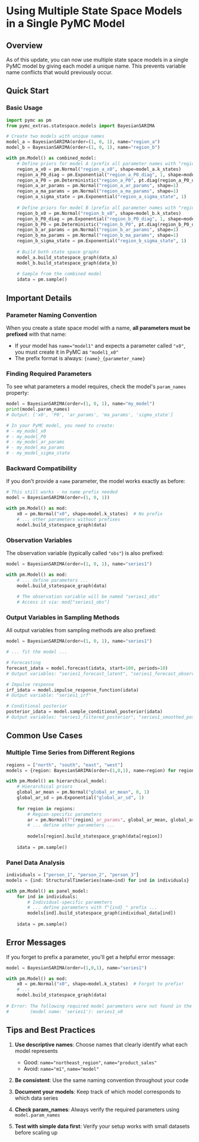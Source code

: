 # Using Multiple State Space Models in a Single PyMC Model

## Overview

As of this update, you can now use multiple state space models in a single PyMC model by giving each model a unique name. This prevents variable name conflicts that would previously occur.

## Quick Start

### Basic Usage

```python
import pymc as pm
from pymc_extras.statespace.models import BayesianSARIMA

# Create two models with unique names
model_a = BayesianSARIMA(order=(1, 0, 1), name="region_a")
model_b = BayesianSARIMA(order=(1, 0, 1), name="region_b")

with pm.Model() as combined_model:
    # Define priors for model A (prefix all parameter names with "region_a_")
    region_a_x0 = pm.Normal("region_a_x0", shape=model_a.k_states)
    region_a_P0_diag = pm.Exponential("region_a_P0_diag", 1, shape=model_a.k_states)
    region_a_P0 = pm.Deterministic("region_a_P0", pt.diag(region_a_P0_diag))
    region_a_ar_params = pm.Normal("region_a_ar_params", shape=1)
    region_a_ma_params = pm.Normal("region_a_ma_params", shape=1)
    region_a_sigma_state = pm.Exponential("region_a_sigma_state", 1)
    
    # Define priors for model B (prefix all parameter names with "region_b_")
    region_b_x0 = pm.Normal("region_b_x0", shape=model_b.k_states)
    region_b_P0_diag = pm.Exponential("region_b_P0_diag", 1, shape=model_b.k_states)
    region_b_P0 = pm.Deterministic("region_b_P0", pt.diag(region_b_P0_diag))
    region_b_ar_params = pm.Normal("region_b_ar_params", shape=1)
    region_b_ma_params = pm.Normal("region_b_ma_params", shape=1)
    region_b_sigma_state = pm.Exponential("region_b_sigma_state", 1)
    
    # Build both state space graphs
    model_a.build_statespace_graph(data_a)
    model_b.build_statespace_graph(data_b)
    
    # Sample from the combined model
    idata = pm.sample()
```

## Important Details

### Parameter Naming Convention

When you create a state space model with a name, **all parameters must be prefixed** with that name:

- If your model has `name="model1"` and expects a parameter called `"x0"`, you must create it in PyMC as `"model1_x0"`
- The prefix format is always: `{name}_{parameter_name}`

### Finding Required Parameters

To see what parameters a model requires, check the model's `param_names` property:

```python
model = BayesianSARIMA(order=(1, 0, 1), name="my_model")
print(model.param_names)
# Output: ['x0', 'P0', 'ar_params', 'ma_params', 'sigma_state']

# In your PyMC model, you need to create:
# - my_model_x0
# - my_model_P0
# - my_model_ar_params
# - my_model_ma_params
# - my_model_sigma_state
```

### Backward Compatibility

If you don't provide a `name` parameter, the model works exactly as before:

```python
# This still works - no name prefix needed
model = BayesianSARIMA(order=(1, 0, 1))

with pm.Model() as mod:
    x0 = pm.Normal("x0", shape=model.k_states)  # No prefix
    # ... other parameters without prefixes
    model.build_statespace_graph(data)
```

### Observation Variables

The observation variable (typically called `"obs"`) is also prefixed:

```python
model = BayesianSARIMA(order=(1, 0, 1), name="series1")

with pm.Model() as mod:
    # ... define parameters ...
    model.build_statespace_graph(data)
    
    # The observation variable will be named "series1_obs"
    # Access it via: mod["series1_obs"]
```

### Output Variables in Sampling Methods

All output variables from sampling methods are also prefixed:

```python
model = BayesianSARIMA(order=(1, 0, 1), name="series1")

# ... fit the model ...

# Forecasting
forecast_idata = model.forecast(idata, start=100, periods=10)
# Output variables: "series1_forecast_latent", "series1_forecast_observed"

# Impulse response
irf_idata = model.impulse_response_function(idata)
# Output variable: "series1_irf"

# Conditional posterior
posterior_idata = model.sample_conditional_posterior(idata)
# Output variables: "series1_filtered_posterior", "series1_smoothed_posterior", etc.
```

## Common Use Cases

### Multiple Time Series from Different Regions

```python
regions = ["north", "south", "east", "west"]
models = {region: BayesianSARIMA(order=(1,0,1), name=region) for region in regions}

with pm.Model() as hierarchical_model:
    # Hierarchical priors
    global_ar_mean = pm.Normal("global_ar_mean", 0, 1)
    global_ar_sd = pm.Exponential("global_ar_sd", 1)
    
    for region in regions:
        # Region-specific parameters
        ar = pm.Normal(f"{region}_ar_params", global_ar_mean, global_ar_sd, shape=1)
        # ... define other parameters ...
        
        models[region].build_statespace_graph(data[region])
    
    idata = pm.sample()
```

### Panel Data Analysis

```python
individuals = ["person_1", "person_2", "person_3"]
models = {ind: StructuralTimeSeries(name=ind) for ind in individuals}

with pm.Model() as panel_model:
    for ind in individuals:
        # Individual-specific parameters
        # ... define parameters with f"{ind}_" prefix ...
        models[ind].build_statespace_graph(individual_data[ind])
    
    idata = pm.sample()
```

## Error Messages

If you forget to prefix a parameter, you'll get a helpful error message:

```python
model = BayesianSARIMA(order=(1,0,1), name="series1")

with pm.Model() as mod:
    x0 = pm.Normal("x0", shape=model.k_states)  # Forgot to prefix!
    # ...
    model.build_statespace_graph(data)
    
# Error: The following required model parameters were not found in the PyMC model 
#        (model name: 'series1'): series1_x0
```

## Tips and Best Practices

1. **Use descriptive names**: Choose names that clearly identify what each model represents
   - Good: `name="northeast_region"`, `name="product_sales"`
   - Avoid: `name="m1"`, `name="model"`

2. **Be consistent**: Use the same naming convention throughout your code

3. **Document your models**: Keep track of which model corresponds to which data series

4. **Check param_names**: Always verify the required parameters using `model.param_names`

5. **Test with simple data first**: Verify your setup works with small datasets before scaling up
